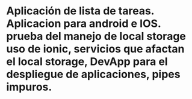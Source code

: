 # Aplicación de lista  de tareas. Aplicacion para android e IOS. prueba del manejo de local storage uso de ionic, servicios que afactan el local storage, DevApp para el despliegue de aplicaciones, pipes impuros. 

